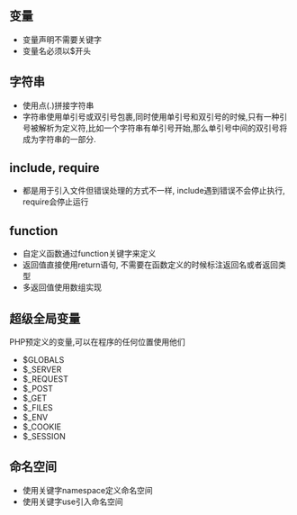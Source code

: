 ## 变量
- 变量声明不需要关键字
- 变量名必须以$开头

## 字符串
- 使用点(.)拼接字符串
- 字符串使用单引号或双引号包裹,同时使用单引号和双引号的时候,只有一种引号被解析为定义符,比如一个字符串有单引号开始,那么单引号中间的双引号将成为字符串的一部分.

## include, require
- 都是用于引入文件但错误处理的方式不一样, include遇到错误不会停止执行, require会停止运行

## function
- 自定义函数通过function关键字来定义
- 返回值直接使用return语句, 不需要在函数定义的时候标注返回名或者返回类型
- 多返回值使用数组实现

## 超级全局变量
PHP预定义的变量,可以在程序的任何位置使用他们
- $GLOBALS
- $_SERVER
- $_REQUEST
- $_POST
- $_GET
- $_FILES
- $_ENV
- $_COOKIE
- $_SESSION

## 命名空间
- 使用关键字namespace定义命名空间
- 使用关键字use引入命名空间